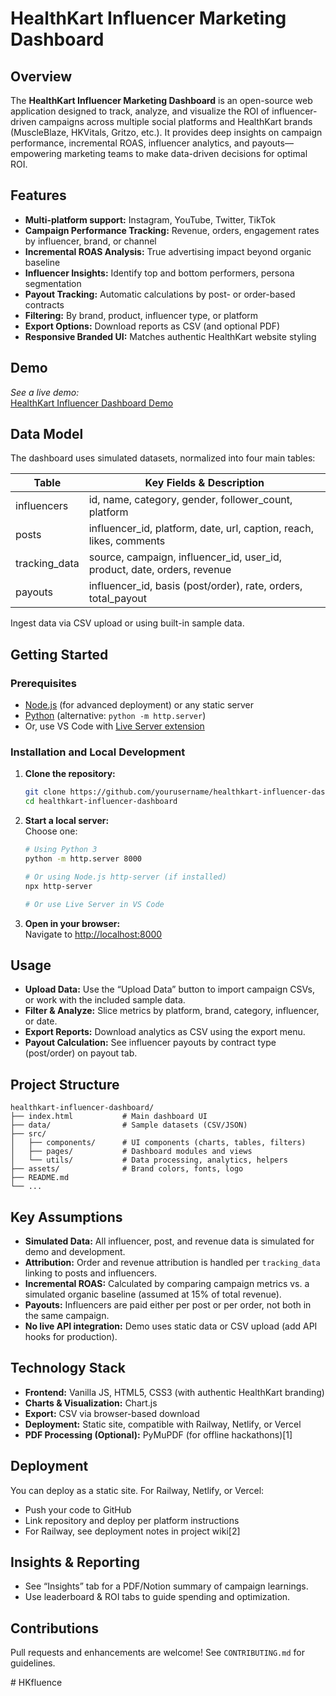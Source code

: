 # HealthKart Influencer Marketing Dashboard

## Overview

The **HealthKart Influencer Marketing Dashboard** is an open-source web application designed to track, analyze, and visualize the ROI of influencer-driven campaigns across multiple social platforms and HealthKart brands (MuscleBlaze, HKVitals, Gritzo, etc.). It provides deep insights on campaign performance, incremental ROAS, influencer analytics, and payouts—empowering marketing teams to make data-driven decisions for optimal ROI.

## Features

- **Multi-platform support:** Instagram, YouTube, Twitter, TikTok  
- **Campaign Performance Tracking:** Revenue, orders, engagement rates by influencer, brand, or channel
- **Incremental ROAS Analysis:** True advertising impact beyond organic baseline
- **Influencer Insights:** Identify top and bottom performers, persona segmentation
- **Payout Tracking:** Automatic calculations by post- or order-based contracts
- **Filtering:** By brand, product, influencer type, or platform
- **Export Options:** Download reports as CSV (and optional PDF)
- **Responsive Branded UI:** Matches authentic HealthKart website styling



## Demo

_See a live demo:_  
[HealthKart Influencer Dashboard Demo](https://ppl-ai-code-interpreter-files.s3.amazonaws.com/web/direct-files/e6ac23580dfe8f64d0cb69d39eb11b6c/38f32d4d-b1aa-417d-a117-6b1cef73a5f7/index.html)



## Data Model

The dashboard uses simulated datasets, normalized into four main tables:

| Table           | Key Fields & Description                                                                   |
|-----------------|-------------------------------------------------------------------------------------------|
| influencers     | id, name, category, gender, follower_count, platform                                       |
| posts           | influencer_id, platform, date, url, caption, reach, likes, comments                        |
| tracking_data   | source, campaign, influencer_id, user_id, product, date, orders, revenue                   |
| payouts         | influencer_id, basis (post/order), rate, orders, total_payout                              |

Ingest data via CSV upload or using built-in sample data.



## Getting Started

### Prerequisites

- [Node.js](https://nodejs.org/) (for advanced deployment) or any static server
- [Python](https://python.org/) (alternative: `python -m http.server`)
- Or, use VS Code with [Live Server extension](https://marketplace.visualstudio.com/items?itemName=ritwickdey.LiveServer)

### Installation and Local Development

1. **Clone the repository:**
    ```bash
    git clone https://github.com/yourusername/healthkart-influencer-dashboard.git
    cd healthkart-influencer-dashboard
    ```

2. **Start a local server:**  
   Choose one:
    ```bash
    # Using Python 3
    python -m http.server 8000

    # Or using Node.js http-server (if installed)
    npx http-server

    # Or use Live Server in VS Code
    ```
3. **Open in your browser:**  
   Navigate to [http://localhost:8000](http://localhost:8000)



## Usage

- **Upload Data:** Use the “Upload Data” button to import campaign CSVs, or work with the included sample data.
- **Filter & Analyze:** Slice metrics by platform, brand, category, influencer, or date.
- **Export Reports:** Download analytics as CSV using the export menu.
- **Payout Calculation:** See influencer payouts by contract type (post/order) on payout tab.



## Project Structure

```
healthkart-influencer-dashboard/
├── index.html           # Main dashboard UI
├── data/                # Sample datasets (CSV/JSON)
├── src/
│   ├── components/      # UI components (charts, tables, filters)
│   ├── pages/           # Dashboard modules and views
│   └── utils/           # Data processing, analytics, helpers
├── assets/              # Brand colors, fonts, logo
├── README.md
└── ...
```



## Key Assumptions

- **Simulated Data:** All influencer, post, and revenue data is simulated for demo and development.
- **Attribution:** Order and revenue attribution is handled per `tracking_data` linking to posts and influencers.
- **Incremental ROAS:** Calculated by comparing campaign metrics vs. a simulated organic baseline (assumed at 15% of total revenue).
- **Payouts:** Influencers are paid either per post or per order, not both in the same campaign.
- **No live API integration:** Demo uses static data or CSV upload (add API hooks for production).



## Technology Stack

- **Frontend:** Vanilla JS, HTML5, CSS3 (with authentic HealthKart branding)
- **Charts & Visualization:** Chart.js
- **Export:** CSV via browser-based download
- **Deployment:** Static site, compatible with Railway, Netlify, or Vercel
- **PDF Processing (Optional):** PyMuPDF (for offline hackathons)[1]



## Deployment

You can deploy as a static site. For Railway, Netlify, or Vercel:

- Push your code to GitHub
- Link repository and deploy per platform instructions
- For Railway, see deployment notes in project wiki[2]



## Insights & Reporting

- See “Insights” tab for a PDF/Notion summary of campaign learnings.
- Use leaderboard & ROI tabs to guide spending and optimization.



## Contributions

Pull requests and enhancements are welcome! See `CONTRIBUTING.md` for guidelines.





#   H K f l u e n c e  
 